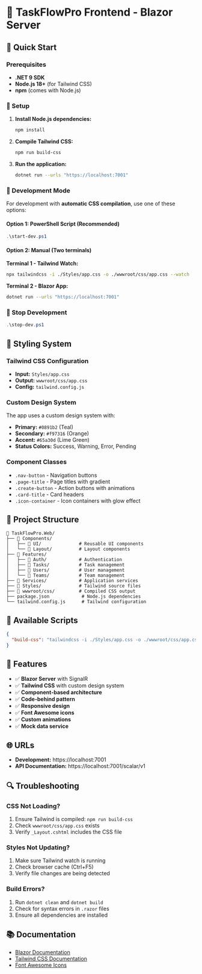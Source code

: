 # 🎨 TaskFlowPro Frontend - Blazor Server

## 🚀 Quick Start

### Prerequisites
- **.NET 9 SDK**
- **Node.js 18+** (for Tailwind CSS)
- **npm** (comes with Node.js)

### 🔧 Setup

1. **Install Node.js dependencies:**
   ```bash
   npm install
   ```

2. **Compile Tailwind CSS:**
   ```bash
   npm run build-css
   ```

3. **Run the application:**
   ```bash
   dotnet run --urls "https://localhost:7001"
   ```

### 🎯 Development Mode

For development with **automatic CSS compilation**, use one of these options:

#### Option 1: PowerShell Script (Recommended)
```powershell
.\start-dev.ps1
```

#### Option 2: Manual (Two terminals)

**Terminal 1 - Tailwind Watch:**
```bash
npx tailwindcss -i ./Styles/app.css -o ./wwwroot/css/app.css --watch
```

**Terminal 2 - Blazor App:**
```bash
dotnet run --urls "https://localhost:7001"
```

### 🛑 Stop Development
```powershell
.\stop-dev.ps1
```

## 🎨 Styling System

### **Tailwind CSS Configuration**
- **Input:** `Styles/app.css`
- **Output:** `wwwroot/css/app.css`
- **Config:** `tailwind.config.js`

### **Custom Design System**
The app uses a custom design system with:
- **Primary:** `#0891b2` (Teal)
- **Secondary:** `#f97316` (Orange)
- **Accent:** `#65a30d` (Lime Green)
- **Status Colors:** Success, Warning, Error, Pending

### **Component Classes**
- `.nav-button` - Navigation buttons
- `.page-title` - Page titles with gradient
- `.create-button` - Action buttons with animations
- `.card-title` - Card headers
- `.icon-container` - Icon containers with glow effect

## 📁 Project Structure

```
📁 TaskFlowPro.Web/
├── 📁 Components/
│   ├── 📁 UI/              # Reusable UI components
│   └── 📁 Layout/          # Layout components
├── 📁 Features/
│   ├── 📁 Auth/            # Authentication
│   ├── 📁 Tasks/           # Task management
│   ├── 📁 Users/           # User management
│   └── 📁 Teams/           # Team management
├── 📁 Services/            # Application services
├── 📁 Styles/              # Tailwind source files
├── 📁 wwwroot/css/         # Compiled CSS output
├── package.json            # Node.js dependencies
└── tailwind.config.js      # Tailwind configuration
```

## 🔧 Available Scripts

```json
{
  "build-css": "tailwindcss -i ./Styles/app.css -o ./wwwroot/css/app.css --watch"
}
```

## 🎯 Features

- ✅ **Blazor Server** with SignalR
- ✅ **Tailwind CSS** with custom design system
- ✅ **Component-based architecture**
- ✅ **Code-behind pattern**
- ✅ **Responsive design**
- ✅ **Font Awesome icons**
- ✅ **Custom animations**
- ✅ **Mock data service**

## 🌐 URLs

- **Development:** https://localhost:7001
- **API Documentation:** https://localhost:7001/scalar/v1

## 🔍 Troubleshooting

### CSS Not Loading?
1. Ensure Tailwind is compiled: `npm run build-css`
2. Check `wwwroot/css/app.css` exists
3. Verify `_Layout.cshtml` includes the CSS file

### Styles Not Updating?
1. Make sure Tailwind watch is running
2. Check browser cache (Ctrl+F5)
3. Verify file changes are being detected

### Build Errors?
1. Run `dotnet clean` and `dotnet build`
2. Check for syntax errors in `.razor` files
3. Ensure all dependencies are installed

## 📚 Documentation

- [Blazor Documentation](https://docs.microsoft.com/en-us/aspnet/core/blazor/)
- [Tailwind CSS Documentation](https://tailwindcss.com/docs)
- [Font Awesome Icons](https://fontawesome.com/icons)
